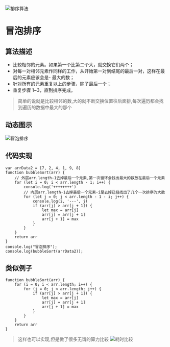 ![排序算法](https://gitee.com/Uvdream/images/raw/master/uPic/JavaScript%E6%8E%92%E5%BA%8F.png)

# 冒泡排序

## 算法描述

- 比较相邻的元素。如果第一个比第二个大，就交换它们两个；
- 对每一对相邻元素作同样的工作，从开始第一对到结尾的最后一对，这样在最后的元素应该会是- 最大的数；
- 针对所有的元素重复以上的步骤，除了最后一个；
- 重复步骤 1~3，直到排序完成。

> 简单的说就是比较相邻的数,大的就不断交换位置往后面排,每次遍历都会找到遍历的数据中最大的那个

## 动态图示

![冒泡排序](https://gitee.com/Uvdream/images/raw/master/uPic/冒泡排序动态图.gif)

## 代码实现

```
var arrData2 = [7, 2, 4, 1, 9, 8]
function bubbleSort(arr) {
    // 外层arr.length-1去掉最后一个元素,第一次循环会找出最大的数放在最后一个元素
    for (let i = 0; i < arr.length - 1; i++) {
        console.log('++++++++')
        // 内层arr.length-1去掉最后一个元素-i是去掉已经找出了几个一次排序的大数
        for (let j = 0; j < arr.length - 1 - i; j++) {
            console.log(i, '---', j)
            if (arr[j] > arr[j + 1]) {
                let max = arr[j]
                arr[j] = arr[j + 1]
                arr[j + 1] = max
            }
        }
    }
    return arr
}
console.log("冒泡排序");
console.log(bubbleSort(arrData2));
```

## 类似例子

```
function bubbleSort(arr) {
    for (i = 0; i < arr.length; i++) {
        for (j = 0; j < arr.length; j++) {
            if (arr[j] > arr[j + 1]) {
                let max = arr[j]
                arr[j] = arr[j + 1]
                arr[j + 1] = max
            }
        }
    }
    return arr
}
```

> 这样也可以实现,但是做了很多无谓的算力比较
> ![耗时比较](https://gitee.com/Uvdream/images/raw/master/uPic/冒泡算法.png)
